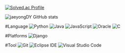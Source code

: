 [![Solved.ac Profile](http://mazassumnida.wtf/api/v2/generate_badge?boj=dlwodyd1435)](https://solved.ac/dlwodyd1435/)

![jaeyongDY GitHub stats](https://github-readme-stats.vercel.app/api?username=jaeyongDY&show_icons=true&theme=radical)


#Language 
![Python](https://img.shields.io/badge/Python-3776AB.svg?style=for-the-badge?logo=Python&logoColor=White)
![Java](https://img.shields.io/badge/Java-007396.svg?style=for-the-badge?logo=Java&logoColor=White)
![JavaScript](https://img.shields.io/badge/JavaScript-F7DF1E.svg?style=for-the-badge?logo=JavaScript&logoColor=White)
![Oracle](https://img.shields.io/badge/Oracle-F00000.svg?style=for-the-badge?logo=Oracle&logoColor=White)
![C](https://img.shields.io/badge/C-A8B9CC.svg?style=for-the-badge?logo=C&logoColor=White)


#Platforms
![Django](https://img.shields.io/badge/Django-092E20.svg?style=for-the-badge?logo=Django&logoColor=White)

#Tool
![Git](https://img.shields.io/badge/Git-F05032.svg?style=for-the-badge?logo=Git&logoColor=White)
![Eclipse IDE](https://img.shields.io/badge/Eclipse%20IDE-2C2255.svg?style=for-the-badge?logo=Eclipse%20IDE&logoColor=White)
![Visual Studio Code](https://img.shields.io/badge/Visual%20Studio%20Code-007ACC.svg?style=for-the-badge?logo=Visual%20Studio&logoColor=White)

